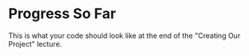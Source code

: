 # Progress So Far

This is what your code should look like at the end of the "Creating Our Project" lecture.
